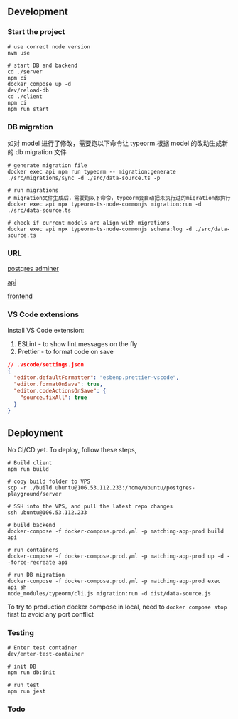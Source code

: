 ## Development

### Start the project

```
# use correct node version
nvm use

# start DB and backend
cd ./server
npm ci
docker compose up -d
dev/reload-db
cd ./client
npm ci
npm run start

```

### DB migration

如对 model 进行了修改，需要跑以下命令让 typeorm 根据 model 的改动生成新的 db migration 文件

```
# generate migration file
docker exec api npm run typeorm -- migration:generate ./src/migrations/sync -d ./src/data-source.ts -p

# run migrations
# migration文件生成后，需要跑以下命令，typeorm会自动把未执行过的migration都执行
docker exec api npx typeorm-ts-node-commonjs migration:run -d ./src/data-source.ts

# check if current models are align with migrations
docker exec api npx typeorm-ts-node-commonjs schema:log -d ./src/data-source.ts
```

### URL

[postgres adminer](http://localhost:8080/?pgsql=db&username=postgres&db=matching_app&ns=public)

[api](http://localhost:4000)

[frontend](http://localhost:3000)

### VS Code extensions

Install VS Code extension:

1. ESLint - to show lint messages on the fly
2. Prettier - to format code on save

```json
// .vscode/settings.json
{
  "editor.defaultFormatter": "esbenp.prettier-vscode",
  "editor.formatOnSave": true,
  "editor.codeActionsOnSave": {
    "source.fixAll": true
  }
}
```

## Deployment

No CI/CD yet. To deploy, follow these steps,

```
# Build client
npm run build

# copy build folder to VPS
scp -r ./build ubuntu@106.53.112.233:/home/ubuntu/postgres-playground/server

# SSH into the VPS, and pull the latest repo changes
ssh ubuntu@106.53.112.233

# build backend
docker-compose -f docker-compose.prod.yml -p matching-app-prod build api

# run containers
docker-compose -f docker-compose.prod.yml -p matching-app-prod up -d --force-recreate api

# run DB migration
docker-compose -f docker-compose.prod.yml -p matching-app-prod exec api sh
node_modules/typeorm/cli.js migration:run -d dist/data-source.js
```

To try to production docker compose in local, need to `docker compose stop` first to avoid any port conflict

### Testing

```
# Enter test container
dev/enter-test-container

# init DB
npm run db:init

# run test
npm run jest
```

### Todo
